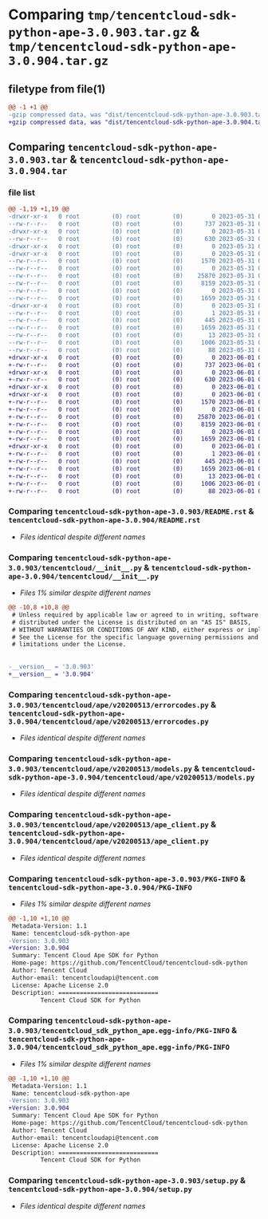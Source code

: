 # Comparing `tmp/tencentcloud-sdk-python-ape-3.0.903.tar.gz` & `tmp/tencentcloud-sdk-python-ape-3.0.904.tar.gz`

## filetype from file(1)

```diff
@@ -1 +1 @@
-gzip compressed data, was "dist/tencentcloud-sdk-python-ape-3.0.903.tar", last modified: Wed May 31 02:01:08 2023, max compression
+gzip compressed data, was "dist/tencentcloud-sdk-python-ape-3.0.904.tar", last modified: Thu Jun  1 02:25:17 2023, max compression
```

## Comparing `tencentcloud-sdk-python-ape-3.0.903.tar` & `tencentcloud-sdk-python-ape-3.0.904.tar`

### file list

```diff
@@ -1,19 +1,19 @@
-drwxr-xr-x   0 root         (0) root         (0)        0 2023-05-31 02:01:08.000000 tencentcloud-sdk-python-ape-3.0.903/
--rw-r--r--   0 root         (0) root         (0)      737 2023-05-31 02:01:07.000000 tencentcloud-sdk-python-ape-3.0.903/README.rst
-drwxr-xr-x   0 root         (0) root         (0)        0 2023-05-31 02:01:08.000000 tencentcloud-sdk-python-ape-3.0.903/tencentcloud/
--rw-r--r--   0 root         (0) root         (0)      630 2023-05-31 02:01:07.000000 tencentcloud-sdk-python-ape-3.0.903/tencentcloud/__init__.py
-drwxr-xr-x   0 root         (0) root         (0)        0 2023-05-31 02:01:08.000000 tencentcloud-sdk-python-ape-3.0.903/tencentcloud/ape/
-drwxr-xr-x   0 root         (0) root         (0)        0 2023-05-31 02:01:08.000000 tencentcloud-sdk-python-ape-3.0.903/tencentcloud/ape/v20200513/
--rw-r--r--   0 root         (0) root         (0)     1570 2023-05-31 02:01:07.000000 tencentcloud-sdk-python-ape-3.0.903/tencentcloud/ape/v20200513/errorcodes.py
--rw-r--r--   0 root         (0) root         (0)        0 2023-05-31 02:01:07.000000 tencentcloud-sdk-python-ape-3.0.903/tencentcloud/ape/v20200513/__init__.py
--rw-r--r--   0 root         (0) root         (0)    25870 2023-05-31 02:01:07.000000 tencentcloud-sdk-python-ape-3.0.903/tencentcloud/ape/v20200513/models.py
--rw-r--r--   0 root         (0) root         (0)     8159 2023-05-31 02:01:07.000000 tencentcloud-sdk-python-ape-3.0.903/tencentcloud/ape/v20200513/ape_client.py
--rw-r--r--   0 root         (0) root         (0)        0 2023-05-31 02:01:07.000000 tencentcloud-sdk-python-ape-3.0.903/tencentcloud/ape/__init__.py
--rw-r--r--   0 root         (0) root         (0)     1659 2023-05-31 02:01:08.000000 tencentcloud-sdk-python-ape-3.0.903/PKG-INFO
-drwxr-xr-x   0 root         (0) root         (0)        0 2023-05-31 02:01:08.000000 tencentcloud-sdk-python-ape-3.0.903/tencentcloud_sdk_python_ape.egg-info/
--rw-r--r--   0 root         (0) root         (0)        1 2023-05-31 02:01:07.000000 tencentcloud-sdk-python-ape-3.0.903/tencentcloud_sdk_python_ape.egg-info/dependency_links.txt
--rw-r--r--   0 root         (0) root         (0)      445 2023-05-31 02:01:08.000000 tencentcloud-sdk-python-ape-3.0.903/tencentcloud_sdk_python_ape.egg-info/SOURCES.txt
--rw-r--r--   0 root         (0) root         (0)     1659 2023-05-31 02:01:07.000000 tencentcloud-sdk-python-ape-3.0.903/tencentcloud_sdk_python_ape.egg-info/PKG-INFO
--rw-r--r--   0 root         (0) root         (0)       13 2023-05-31 02:01:07.000000 tencentcloud-sdk-python-ape-3.0.903/tencentcloud_sdk_python_ape.egg-info/top_level.txt
--rw-r--r--   0 root         (0) root         (0)     1006 2023-05-31 02:01:07.000000 tencentcloud-sdk-python-ape-3.0.903/setup.py
--rw-r--r--   0 root         (0) root         (0)       88 2023-05-31 02:01:08.000000 tencentcloud-sdk-python-ape-3.0.903/setup.cfg
+drwxr-xr-x   0 root         (0) root         (0)        0 2023-06-01 02:25:17.000000 tencentcloud-sdk-python-ape-3.0.904/
+-rw-r--r--   0 root         (0) root         (0)      737 2023-06-01 02:25:16.000000 tencentcloud-sdk-python-ape-3.0.904/README.rst
+drwxr-xr-x   0 root         (0) root         (0)        0 2023-06-01 02:25:17.000000 tencentcloud-sdk-python-ape-3.0.904/tencentcloud/
+-rw-r--r--   0 root         (0) root         (0)      630 2023-06-01 02:25:16.000000 tencentcloud-sdk-python-ape-3.0.904/tencentcloud/__init__.py
+drwxr-xr-x   0 root         (0) root         (0)        0 2023-06-01 02:25:17.000000 tencentcloud-sdk-python-ape-3.0.904/tencentcloud/ape/
+drwxr-xr-x   0 root         (0) root         (0)        0 2023-06-01 02:25:17.000000 tencentcloud-sdk-python-ape-3.0.904/tencentcloud/ape/v20200513/
+-rw-r--r--   0 root         (0) root         (0)     1570 2023-06-01 02:25:16.000000 tencentcloud-sdk-python-ape-3.0.904/tencentcloud/ape/v20200513/errorcodes.py
+-rw-r--r--   0 root         (0) root         (0)        0 2023-06-01 02:25:16.000000 tencentcloud-sdk-python-ape-3.0.904/tencentcloud/ape/v20200513/__init__.py
+-rw-r--r--   0 root         (0) root         (0)    25870 2023-06-01 02:25:16.000000 tencentcloud-sdk-python-ape-3.0.904/tencentcloud/ape/v20200513/models.py
+-rw-r--r--   0 root         (0) root         (0)     8159 2023-06-01 02:25:16.000000 tencentcloud-sdk-python-ape-3.0.904/tencentcloud/ape/v20200513/ape_client.py
+-rw-r--r--   0 root         (0) root         (0)        0 2023-06-01 02:25:16.000000 tencentcloud-sdk-python-ape-3.0.904/tencentcloud/ape/__init__.py
+-rw-r--r--   0 root         (0) root         (0)     1659 2023-06-01 02:25:17.000000 tencentcloud-sdk-python-ape-3.0.904/PKG-INFO
+drwxr-xr-x   0 root         (0) root         (0)        0 2023-06-01 02:25:17.000000 tencentcloud-sdk-python-ape-3.0.904/tencentcloud_sdk_python_ape.egg-info/
+-rw-r--r--   0 root         (0) root         (0)        1 2023-06-01 02:25:17.000000 tencentcloud-sdk-python-ape-3.0.904/tencentcloud_sdk_python_ape.egg-info/dependency_links.txt
+-rw-r--r--   0 root         (0) root         (0)      445 2023-06-01 02:25:17.000000 tencentcloud-sdk-python-ape-3.0.904/tencentcloud_sdk_python_ape.egg-info/SOURCES.txt
+-rw-r--r--   0 root         (0) root         (0)     1659 2023-06-01 02:25:17.000000 tencentcloud-sdk-python-ape-3.0.904/tencentcloud_sdk_python_ape.egg-info/PKG-INFO
+-rw-r--r--   0 root         (0) root         (0)       13 2023-06-01 02:25:17.000000 tencentcloud-sdk-python-ape-3.0.904/tencentcloud_sdk_python_ape.egg-info/top_level.txt
+-rw-r--r--   0 root         (0) root         (0)     1006 2023-06-01 02:25:16.000000 tencentcloud-sdk-python-ape-3.0.904/setup.py
+-rw-r--r--   0 root         (0) root         (0)       88 2023-06-01 02:25:17.000000 tencentcloud-sdk-python-ape-3.0.904/setup.cfg
```

### Comparing `tencentcloud-sdk-python-ape-3.0.903/README.rst` & `tencentcloud-sdk-python-ape-3.0.904/README.rst`

 * *Files identical despite different names*

### Comparing `tencentcloud-sdk-python-ape-3.0.903/tencentcloud/__init__.py` & `tencentcloud-sdk-python-ape-3.0.904/tencentcloud/__init__.py`

 * *Files 1% similar despite different names*

```diff
@@ -10,8 +10,8 @@
 # Unless required by applicable law or agreed to in writing, software
 # distributed under the License is distributed on an "AS IS" BASIS,
 # WITHOUT WARRANTIES OR CONDITIONS OF ANY KIND, either express or implied.
 # See the License for the specific language governing permissions and
 # limitations under the License.
 
 
-__version__ = '3.0.903'
+__version__ = '3.0.904'
```

### Comparing `tencentcloud-sdk-python-ape-3.0.903/tencentcloud/ape/v20200513/errorcodes.py` & `tencentcloud-sdk-python-ape-3.0.904/tencentcloud/ape/v20200513/errorcodes.py`

 * *Files identical despite different names*

### Comparing `tencentcloud-sdk-python-ape-3.0.903/tencentcloud/ape/v20200513/models.py` & `tencentcloud-sdk-python-ape-3.0.904/tencentcloud/ape/v20200513/models.py`

 * *Files identical despite different names*

### Comparing `tencentcloud-sdk-python-ape-3.0.903/tencentcloud/ape/v20200513/ape_client.py` & `tencentcloud-sdk-python-ape-3.0.904/tencentcloud/ape/v20200513/ape_client.py`

 * *Files identical despite different names*

### Comparing `tencentcloud-sdk-python-ape-3.0.903/PKG-INFO` & `tencentcloud-sdk-python-ape-3.0.904/PKG-INFO`

 * *Files 1% similar despite different names*

```diff
@@ -1,10 +1,10 @@
 Metadata-Version: 1.1
 Name: tencentcloud-sdk-python-ape
-Version: 3.0.903
+Version: 3.0.904
 Summary: Tencent Cloud Ape SDK for Python
 Home-page: https://github.com/TencentCloud/tencentcloud-sdk-python
 Author: Tencent Cloud
 Author-email: tencentcloudapi@tencent.com
 License: Apache License 2.0
 Description: ============================
         Tencent Cloud SDK for Python
```

### Comparing `tencentcloud-sdk-python-ape-3.0.903/tencentcloud_sdk_python_ape.egg-info/PKG-INFO` & `tencentcloud-sdk-python-ape-3.0.904/tencentcloud_sdk_python_ape.egg-info/PKG-INFO`

 * *Files 1% similar despite different names*

```diff
@@ -1,10 +1,10 @@
 Metadata-Version: 1.1
 Name: tencentcloud-sdk-python-ape
-Version: 3.0.903
+Version: 3.0.904
 Summary: Tencent Cloud Ape SDK for Python
 Home-page: https://github.com/TencentCloud/tencentcloud-sdk-python
 Author: Tencent Cloud
 Author-email: tencentcloudapi@tencent.com
 License: Apache License 2.0
 Description: ============================
         Tencent Cloud SDK for Python
```

### Comparing `tencentcloud-sdk-python-ape-3.0.903/setup.py` & `tencentcloud-sdk-python-ape-3.0.904/setup.py`

 * *Files identical despite different names*

